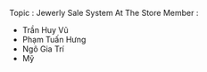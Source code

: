 Topic : Jewerly Sale System At The Store
Member :

- Trần Huy Vũ
- Phạm Tuấn Hưng
- Ngô Gia Trí
- Mỹ
